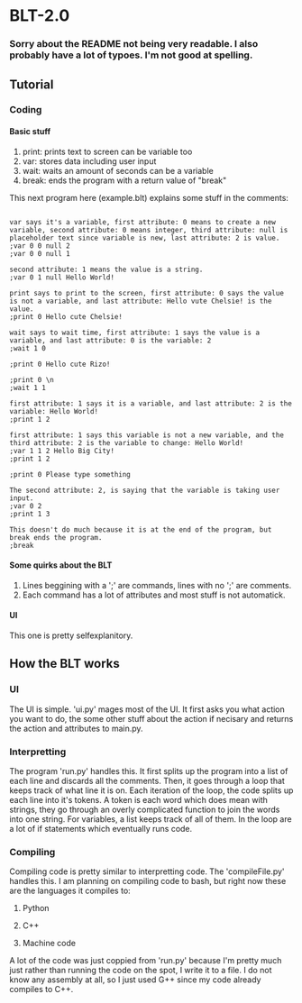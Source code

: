 # BLT-2.0

### Sorry about the README not being very readable. I also probably have a lot of typoes. I'm not good at spelling.

## Tutorial

### Coding

#### Basic stuff

1. print: prints text to screen can be variable too
2. var: stores data including user input
3. wait: waits an amount of seconds can be a variable
4. break: ends the program with a return value of "break"

This next program here (example.blt) explains some stuff in the comments:

```Lines without a semicolon at the beggining are comments. Place a semicolon at the beggining to make a line of code.

var says it's a variable, first attribute: 0 means to create a new variable, second attribute: 0 means integer, third attribute: null is placeholder text since variable is new, last attribute: 2 is value.
;var 0 0 null 2
;var 0 0 null 1

second attribute: 1 means the value is a string.
;var 0 1 null Hello World!

print says to print to the screen, first attribute: 0 says the value is not a variable, and last attribute: Hello vute Chelsie! is the value.
;print 0 Hello cute Chelsie!

wait says to wait time, first attribute: 1 says the value is a variable, and last attribute: 0 is the variable: 2
;wait 1 0

;print 0 Hello cute Rizo!

;print 0 \n
;wait 1 1

first attribute: 1 says it is a variable, and last attribute: 2 is the variable: Hello World!
;print 1 2

first attribute: 1 says this variable is not a new variable, and the third attribute: 2 is the variable to change: Hello World!
;var 1 1 2 Hello Big City!
;print 1 2

;print 0 Please type something

The second attribute: 2, is saying that the variable is taking user input.
;var 0 2
;print 1 3

This doesn't do much because it is at the end of the program, but break ends the program.
;break
```

#### Some quirks about the BLT

1. Lines beggining with a ';' are commands, lines with no ';' are comments.
2. Each command has a lot of attributes and most stuff is not automatick.

#### UI

This one is pretty selfexplanitory.

## How the BLT works

### UI

The UI is simple. 'ui.py' mages most of the UI. It first asks you what action you want to do, the some other stuff about the action if necisary and returns the action and attributes to main.py.

### Interpretting

The program 'run.py' handles this. It first splits up the program into a list of each line and discards all the comments. Then, it goes through a loop that keeps track of what line it is on. Each iteration of the loop, the code splits up each line into it's tokens. A token is each word which does mean with strings, they go through an overly complicated function to join the words into one string. For variables, a list keeps track of all of them. In the loop are a lot of if statements which eventually runs code.

### Compiling

Compiling code is pretty similar to interpretting code. The 'compileFile.py' handles this. I am planning on compiling code to bash, but right now these are the languages it compiles to:

1. Python

2. C++

3. Machine code

A lot of the code was just coppied from 'run.py' because I'm pretty much just rather than running the code on the spot, I write it to a file. I do not know any assembly at all, so I just used G++ since my code already compiles to C++.

